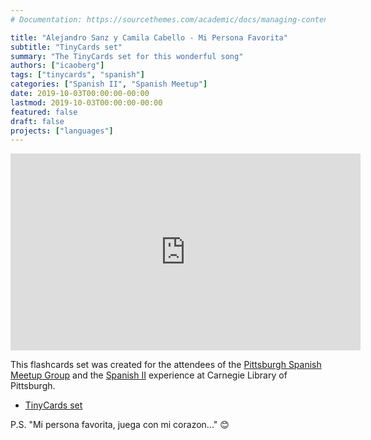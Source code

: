 ```yaml
---
# Documentation: https://sourcethemes.com/academic/docs/managing-content/

title: "Alejandro Sanz y Camila Cabello - Mi Persona Favorita"
subtitle: "TinyCards set"
summary: "The TinyCards set for this wonderful song"
authors: ["icaoberg"]
tags: ["tinycards", "spanish"]
categories: ["Spanish II", "Spanish Meetup"]
date: 2019-10-03T00:00:00-00:00
lastmod: 2019-10-03T00:00:00-00:00
featured: false
draft: false
projects: ["languages"]
---
```


<iframe width="560" height="315" src="https://www.youtube.com/embed/W4AiOKlOO0Q" frameborder="0" allow="accelerometer; autoplay; encrypted-media; gyroscope; picture-in-picture" allowfullscreen></iframe>

This flashcards set was created for the attendees of the [Pittsburgh Spanish Meetup Group](https://www.meetup.com/Pittsburgh-Spanish/events/264262917/) and the [Spanish II](https://www.carnegielibrary.org/?s=spanish+ii&search-location=Website) experience at Carnegie Library of Pittsburgh.

* [TinyCards set](https://tinycards.duolingo.com/decks/LcfM3taS/ale-sanz-y-camila-cabello-mi-persona-favorita)

P.S. "Mi persona favorita, juega con mi corazon\.\.\." :blush:
